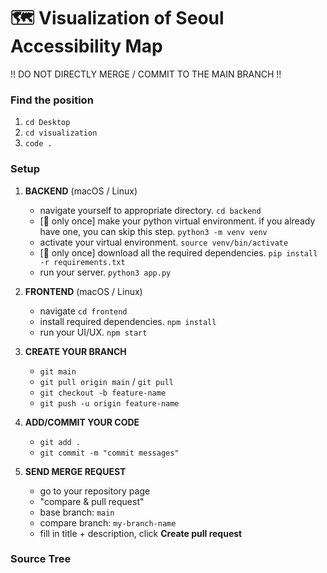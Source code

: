 # 🗺️ Visualization of Seoul Accessibility Map
‼️ DO NOT DIRECTLY MERGE / COMMIT TO THE MAIN BRANCH ‼️  

### **Find the position**  
1. ```cd Desktop```
2. ```cd visualization```
3. ```code .```
   
### **Setup**  
1. **BACKEND** (macOS / Linux)
      - navigate yourself to appropriate directory. ```cd backend```  
      - [🌟 only once] make your python virtual environment. if you already have one, you can skip this step. ```python3 -m venv venv```  
      - activate your virtual environment. ```source venv/bin/activate```  
      - [🌟 only once] download all the required dependencies. ```pip install -r requirements.txt```
      - run your server. ```python3 app.py```  

2. **FRONTEND** (macOS / Linux)
      - navigate ```cd frontend```
      - install required dependencies. ```npm install```
      - run your UI/UX. ```npm start```  

3. **CREATE YOUR BRANCH**
      - ```git main```  
      - ```git pull origin main``` / ```git pull```
      - ```git checkout -b feature-name```
      - ```git push -u origin feature-name```
  
4. **ADD/COMMIT YOUR CODE**
      - ```git add .```
      - ```git commit -m "commit messages"```

5. **SEND MERGE REQUEST**
      - go to your repository page
      - "compare & pull request"
      - base branch: ```main```
      - compare branch: ```my-branch-name```
      - fill in title + description, click **Create pull request**  

### **Source Tree**  
